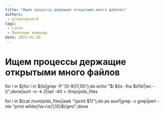 ```yaml
---
title: "Ищем процессы держащие открытыми много файловs"
authors: 
 - glowingsword
tags:
 - Linux
 - Полезные команды
date: 2021-01-26
---
```

# Ищем процессы держащие открытыми много файлов

for i in $(for i in $(ls|grep -P '[0-9]{1,10}');do echo "$i $(ls -lha $i/fd/|wc -l)";done|sort -n -k 2|tail -40 > /tmp/pids_files

for i in $(cat /root/pids_files|awk "{print $1}");do ps auxf|grep -v grep|perl -nle "print  while(/\w+\s{1,10}$i/gm)";done